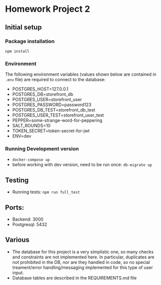 # Homework Project 2

## Initial setup
### Package installation
`npm install`

### Environment
The following environment variables (values shown below are contained in `.env` file) are required to connect to the database:
- POSTGRES_HOST=127.0.0.1
- POSTGRES_DB=storefront_db
- POSTGRES_USER=storefront_user
- POSTGRES_PASSWORD=password123
- POSTGRES_DB_TEST=storefront_db_test
- POSTGRES_USER_TEST=storefront_user_test
- PEPPER=some-strange-word-for-peppering
- SALT_ROUNDS=10
- TOKEN_SECRET=token-secret-for-jwt
- ENV=dev

### Running Development version 
- `docker-compose up`
- before working with dev version, need to be run once: `db-migrate up`

## Testing
 - Running tests:
 `npm run full_test`
 
 ## Ports:
 - Backend: 3000
 - Postgresql: 5432

 ## Various
 - The database for this project is a very simplistic one, so many checks and constraints are not implemented here. In particular, duplicates are not prohibited in the DB, nor are they handled in code, so no special treament/error handling/messaging implemented for this type of user input.
 - Database tables are described in the REQUIREMENTS.md file